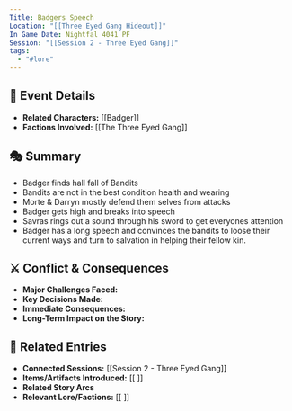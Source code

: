 ```yaml
---
Title: Badgers Speech
Location: "[[Three Eyed Gang Hideout]]"
In Game Date: Nightfal 4041 PF
Session: "[[Session 2 - Three Eyed Gang]]"
tags:
  - "#lore"
---
```


## 📆 Event Details
- **Related Characters:** [[Badger]]  
- **Factions Involved:** [[The Three Eyed Gang]]  

## 🎭 Summary
-  Badger finds hall fall of Bandits 
- Bandits are not in the best condition health and wearing
- Morte & Darryn mostly defend them selves from attacks
- Badger gets high and breaks into speech
- Savras rings out a sound through his sword to get everyones attention
- Badger has a long speech and convinces the bandits to loose their current ways and turn to salvation in helping their fellow kin.

## ⚔️ Conflict & Consequences
- **Major Challenges Faced:**  
- **Key Decisions Made:**  
- **Immediate Consequences:**  
- **Long-Term Impact on the Story:**  

## 🔗 Related Entries
- **Connected Sessions:** [[Session 2 - Three Eyed Gang]]  
- **Items/Artifacts Introduced:** [[ ]]  
- **Related Story Arcs**
- **Relevant Lore/Factions:** [[ ]]  
